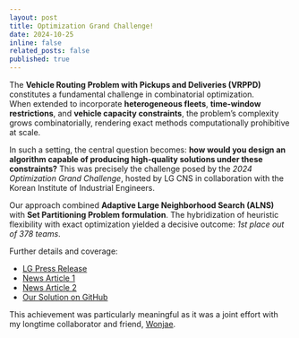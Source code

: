 ```yaml
---
layout: post
title: Optimization Grand Challenge!
date: 2024-10-25
inline: false
related_posts: false
published: true
---
```


The **Vehicle Routing Problem with Pickups and Deliveries (VRPPD)** constitutes a fundamental challenge in combinatorial optimization.  
When extended to incorporate **heterogeneous fleets**, **time-window restrictions**, and **vehicle capacity constraints**, the problem’s complexity grows combinatorially, rendering exact methods computationally prohibitive at scale.  

In such a setting, the central question becomes: **how would you design an algorithm capable of producing high-quality solutions under these constraints?**
This was precisely the challenge posed by the *2024 Optimization Grand Challenge*, hosted by LG CNS in collaboration with the Korean Institute of Industrial Engineers.  

Our approach combined **Adaptive Large Neighborhood Search (ALNS)** with **Set Partitioning Problem formulation**. 
The hybridization of heuristic flexibility with exact optimization yielded a decisive outcome:  *1st place out of 378 teams*.

Further details and coverage:  
- [LG Press Release](https://www.lgcns.com/pr/news/61527/)  
- [News Article 1](https://www.khan.co.kr/article/202410271030001)  
- [News Article 2](https://biz.chosun.com/it-science/ict/2024/10/27/GEKHZYF4K5GTXEFIP5GMA52SMI/)  
- [Our Solution on GitHub](https://github.com/syleeKR/Optimization-Grand-Challenge-2024)  

This achievement was particularly meaningful as it was a joint effort with my longtime collaborator and friend, [Wonjae](https://github.com/prisem123).
